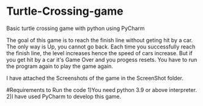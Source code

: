 # Turtle-Crossing-game
Basic turtle crossing game with python using PyCharm


The goal of this game is to reach the finish line without geting hit by a car.
The only way is Up, you cannot go back.
Each time you successfully reach the finish line, the level increases hence the speed of cars increase.
But if you get hit by a car it's Game Over and you progess resets.
You have to run the program again to play the game again.

I have attached the Screenshots of the game in the ScreenShot folder.


#Requirements to Run the code
1)You need python 3.9 or above interpreter.
2)I have used PyCharm to develop this game.
